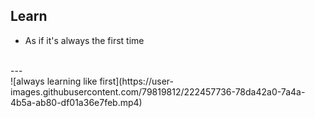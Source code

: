 ## Learn
- As if it's always the first time
<br>
---
<br>
![always learning like first](https://user-images.githubusercontent.com/79819812/222457736-78da42a0-7a4a-4b5a-ab80-df01a36e7feb.mp4)
